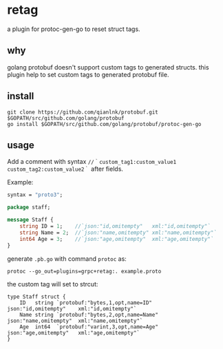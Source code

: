 # retag

a plugin for protoc-gen-go to reset struct tags.

## why

golang protobuf doesn't support custom tags to generated structs. this plugin help to set custom tags to generated protobuf file.

## install

```shell
git clone https://github.com/qianlnk/protobuf.git $GOPATH/src/github.com/golang/protobuf
go install $GOPATH/src/github.com/golang/protobuf/protoc-gen-go
```

## usage

Add a comment with syntax `//｀custom_tag1:custom_value1 custom_tag2:custom_value2｀` after fields.

Example:

```proto
syntax = "proto3";

package staff;

message Staff {
    string ID = 1;    //`json:"id,omitempty"   xml:"id,omitempty"`
    string Name = 2;  //`json:"name,omitempty" xml:"name,omitempty"`
    int64 Age = 3;    //`json:"age,omitempty"  xml:"age,omitempty"`
}
```

generate `.pb.go` with command `protoc` as:

```shell
protoc --go_out=plugins=grpc+retag:. example.proto
```

the custom tag will set to strcut:

```golang
type Staff struct {
    ID   string `protobuf:"bytes,1,opt,name=ID"     json:"id,omitempty"    xml:"id,omitempty"`
    Name string `protobuf:"bytes,2,opt,name=Name"   json:"name,omitempty"  xml:"name,omitempty"`
    Age  int64  `protobuf:"varint,3,opt,name=Age"   json:"age,omitempty"   xml:"age,omitempty"`
}
```